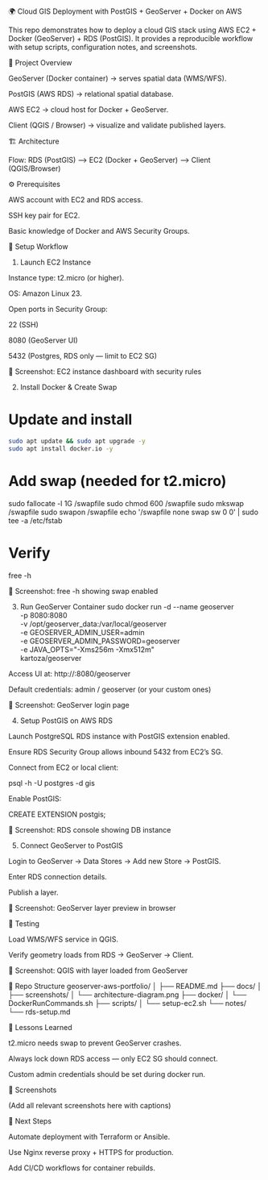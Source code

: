 🌍 Cloud GIS Deployment with PostGIS + GeoServer + Docker on AWS

This repo demonstrates how to deploy a cloud GIS stack using AWS EC2 + Docker (GeoServer) + RDS (PostGIS).
It provides a reproducible workflow with setup scripts, configuration notes, and screenshots.

📖 Project Overview

GeoServer (Docker container) → serves spatial data (WMS/WFS).

PostGIS (AWS RDS) → relational spatial database.

AWS EC2 → cloud host for Docker + GeoServer.

Client (QGIS / Browser) → visualize and validate published layers.

🏗️ Architecture

Flow:
RDS (PostGIS) ⟶ EC2 (Docker + GeoServer) ⟶ Client (QGIS/Browser)

⚙️ Prerequisites

AWS account with EC2 and RDS access.

SSH key pair for EC2.

Basic knowledge of Docker and AWS Security Groups.

🚀 Setup Workflow
1. Launch EC2 Instance

Instance type: t2.micro (or higher).

OS: Amazon Linux 23.

Open ports in Security Group:

22 (SSH)

8080 (GeoServer UI)

5432 (Postgres, RDS only — limit to EC2 SG)

📸 Screenshot: EC2 instance dashboard with security rules

2. Install Docker & Create Swap
# Update and install
```bash
sudo apt update && sudo apt upgrade -y
sudo apt install docker.io -y
```
# Add swap (needed for t2.micro)
sudo fallocate -l 1G /swapfile
sudo chmod 600 /swapfile
sudo mkswap /swapfile
sudo swapon /swapfile
echo '/swapfile none swap sw 0 0' | sudo tee -a /etc/fstab

# Verify
free -h


📸 Screenshot: free -h showing swap enabled

3. Run GeoServer Container
sudo docker run -d --name geoserver \
  -p 8080:8080 \
  -v /opt/geoserver_data:/var/local/geoserver \
  -e GEOSERVER_ADMIN_USER=admin \
  -e GEOSERVER_ADMIN_PASSWORD=geoserver \
  -e JAVA_OPTS="-Xms256m -Xmx512m" \
  kartoza/geoserver


Access UI at: http://<EC2-Public-IP>:8080/geoserver

Default credentials: admin / geoserver (or your custom ones)

📸 Screenshot: GeoServer login page

4. Setup PostGIS on AWS RDS

Launch PostgreSQL RDS instance with PostGIS extension enabled.

Ensure RDS Security Group allows inbound 5432 from EC2’s SG.

Connect from EC2 or local client:

psql -h <RDS-ENDPOINT> -U postgres -d gis


Enable PostGIS:

CREATE EXTENSION postgis;


📸 Screenshot: RDS console showing DB instance

5. Connect GeoServer to PostGIS

Login to GeoServer → Data Stores → Add new Store → PostGIS.

Enter RDS connection details.

Publish a layer.

📸 Screenshot: GeoServer layer preview in browser

🧪 Testing

Load WMS/WFS service in QGIS.

Verify geometry loads from RDS → GeoServer → Client.

📸 Screenshot: QGIS with layer loaded from GeoServer

📂 Repo Structure
geoserver-aws-portfolio/
│
├── README.md
├── docs/
│   ├── screenshots/
│   └── architecture-diagram.png
├── docker/
│   └── DockerRunCommands.sh
├── scripts/
│   └── setup-ec2.sh
└── notes/
    └── rds-setup.md

🔑 Lessons Learned

t2.micro needs swap to prevent GeoServer crashes.

Always lock down RDS access — only EC2 SG should connect.

Custom admin credentials should be set during docker run.

📸 Screenshots

(Add all relevant screenshots here with captions)

📌 Next Steps

Automate deployment with Terraform or Ansible.

Use Nginx reverse proxy + HTTPS for production.

Add CI/CD workflows for container rebuilds.
